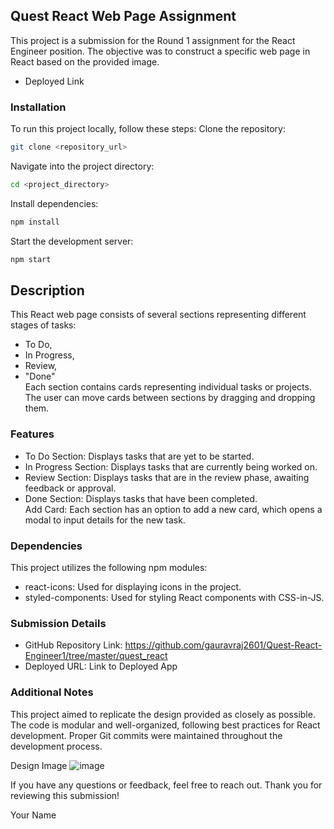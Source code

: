 ## Quest React Web Page Assignment
This project is a submission for the Round 1 assignment for the React Engineer position. The objective was to construct a specific web page in React based on the provided image.
- Deployed Link
### Installation
To run this project locally, follow these steps:
Clone the repository:
```bash
git clone <repository_url>
```
Navigate into the project directory:

```bash
cd <project_directory>
```
Install dependencies:
```bash
npm install
```
Start the development server:
```bash
npm start
```

## Description
This React web page consists of several sections representing different stages of tasks: 
- To Do,
- In Progress,
-  Review,
-  "Done"     
Each section contains cards representing individual tasks or projects. The user can move cards between sections by dragging and dropping them.

### Features
- To Do Section: Displays tasks that are yet to be started.
- In Progress Section: Displays tasks that are currently being worked on.
- Review Section: Displays tasks that are in the review phase, awaiting feedback or approval.
- Done Section: Displays tasks that have been completed.  
Add Card: Each section has an option to add a new card, which opens a modal to input details for the new task.

### Dependencies
This project utilizes the following npm modules:

- react-icons: Used for displaying icons in the project.
- styled-components: Used for styling React components with CSS-in-JS.

  
### Submission Details
- GitHub Repository Link: https://github.com/gauravraj2601/Quest-React-Engineer1/tree/master/quest_react
- Deployed URL: Link to Deployed App

### Additional Notes
This project aimed to replicate the design provided as closely as possible. The code is modular and well-organized, following best practices for React development. Proper Git commits were maintained throughout the development process.

Design Image
![image](https://github.com/gauravraj2601/Quest-React-Engineer1/assets/123883332/e054a653-e53d-4061-bc4a-e90ecedd3caf)



If you have any questions or feedback, feel free to reach out. Thank you for reviewing this submission!

Your Name




